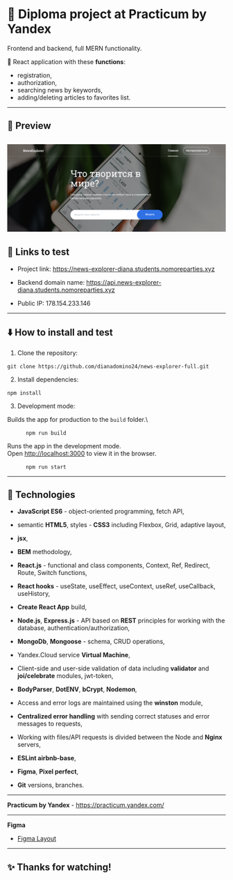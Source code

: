 # :large_blue_diamond: Diploma project at Practicum by Yandex

Frontend and backend, full MERN functionality.

:small_blue_diamond: React application with these **functions**:
* registration,
* authorization,
* searching news by keywords,
* adding/deleting articles to favorites list.
---
## :mag_right: Preview

![Preview](./Saved_News.png)
---
## :link: Links to test

- Project link: https://news-explorer-diana.students.nomoreparties.xyz

- Backend domain name: https://api.news-explorer-diana.students.nomoreparties.xyz

- Public IP: 178.154.233.146

---
## :arrow_down: How to install and test

1. Clone the repository:

```
git clone https://github.com/dianadomino24/news-explorer-full.git
```

2. Install dependencies:

```
npm install
```

3. Development mode:
   
Builds the app for production to the `build` folder.\
```
      npm run build
```
Runs the app in the development mode.\
Open [http://localhost:3000](http://localhost:3000) to view it in the browser.
```
      npm run start
```
---

## :rocket: Technologies

* **JavaScript ES6** - object-oriented programming, fetch API,


* semantic **HTML5**, styles - **CSS3** including Flexbox, Grid, adaptive layout,
* **jsx**,
* **BEM** methodology,


* **React.js** - functional and class components, Context, Ref, Redirect, Route, Switch functions,
* **React hooks** - useState, useEffect, useContext, useRef, useCallback, useHistory,
* **Create React App** build,


* **Node.js**, **Express.js** - API based on **REST** principles for working with the database, authentication/authorization,
* **MongoDb**, **Mongoose** - schema, CRUD operations,
* Yandex.Cloud service **Virtual Machine**,


* Client-side and user-side validation of data including  **validator** and **joi/celebrate** modules, jwt-token,
* **BodyParser**, **DotENV**, **bCrypt**, **Nodemon**,
* Access and error logs are maintained using the **winston** module,
* **Centralized error handling** with sending correct statuses and error messages to requests,
* Working with files/API requests is divided between the Node and **Nginx** servers,


* **ESLint airbnb-base**,
* **Figma**, **Pixel perfect**,


* **Git** versions, branches.

---

**Practicum by Yandex** - https://practicum.yandex.com/

---
**Figma**

- [Figma Layout](<https://www.figma.com/file/Dhl21eRzzbFMBe0DU9SglF/Diploma-WEB-v2.0-(for-students)>)
---

## :sparkles: Thanks for watching! 

